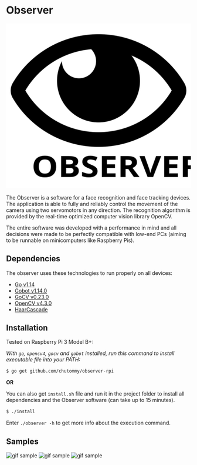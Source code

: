 # Observer

![eye logo](docs/project/logo.svg)

The Observer is a software for a face recognition and face tracking devices. The
application is able to fully and reliably control the movement of the camera
using two servomotors in any direction. The recognition algorithm is provided by
the real-time optimized computer vision library OpenCV.

The entire software was developed with a performance in mind and all decisions
were made to be perfectly compatible with low-end PCs (aiming to be runnable on
minicomputers like Raspberry Pis).

## Dependencies

The observer uses these technologies to run properly on all devices:

* [Go v1.14](https://golang.org/dl/)
* [Gobot v1.14.0](https://gobot.io/)
* [GoCV v0.23.0 ](https://gocv.io/)
* [OpenCV v4.3.0](https://opencv.org/)
* [HaarCascade](https://github.com/opencv/opencv/)

## Installation

Tested on Raspberry Pi 3 Model B+:

*With `go`, `opencv4`, `gocv` and `gobot` installed, run this command to install
executable file into your PATH:*

```bash
$ go get github.com/chutommy/observer-rpi
```

**OR**

You can also get `install.sh` file and run it in the project folder to install
all dependencies and the Observer software (can take up to 15 minutes).

```bash
$ ./install
```

Enter `./observer -h` to get more info about the execution command.

## Samples

![gif sample](img/1.gif)
![gif sample](img/2.gif)
![gif sample](img/3.gif)
